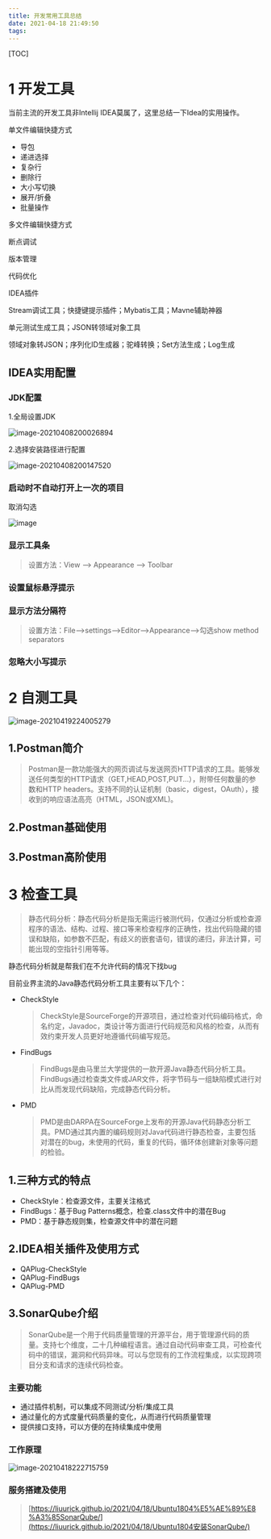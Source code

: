 ```yaml
---
title: 开发常用工具总结
date: 2021-04-18 21:49:50
tags:
---
```


[TOC]

<!--more-->

# 1 开发工具

当前主流的开发工具非Intellij IDEA莫属了，这里总结一下Idea的实用操作。

单文件编辑快捷方式

- 导包
- 递进选择
- 复杂行
- 删除行
- 大小写切换
- 展开/折叠
- 批量操作





多文件编辑快捷方式

断点调试

版本管理

代码优化

IDEA插件

Stream调试工具；快捷键提示插件；Mybatis工具；Mavne辅助神器

单元测试生成工具；JSON转领域对象工具

领域对象转JSON；序列化ID生成器；驼峰转换；Set方法生成；Log生成



## IDEA实用配置

### JDK配置

1.全局设置JDK

![image-20210408200026894](/images/2021040801.png)



2.选择安装路径进行配置


![image-20210408200147520](/images/2021040802.png)

### 启动时不自动打开上一次的项目

取消勾选

![image](/images/2021012001.png)



### 显示工具条

> 设置方法：View -–> Appearance --> Toolbar

### 设置鼠标悬浮提示



### 显示方法分隔符

> 设置方法：File–>settings–>Editor–>Appearance–>勾选show method separators

### 忽略大小写提示



# 2 自测工具

![image-20210419224005279](C:\Users\admin\AppData\Roaming\Typora\typora-user-images\image-20210419224005279.png)

## 1.Postman简介

> Postman是一款功能强大的网页调试与发送网页HTTP请求的工具。能够发送任何类型的HTTP请求（GET,HEAD,POST,PUT...），附带任何数量的参数和HTTP headers。支持不同的认证机制（basic，digest，OAuth），接收到的响应语法高亮（HTML，JSON或XML)。

## 2.Postman基础使用



## 3.Postman高阶使用



# 3 检查工具

> 静态代码分析：静态代码分析是指无需运行被测代码，仅通过分析或检查源程序的语法、结构、过程、接口等来检查程序的正确性，找出代码隐藏的错误和缺陷，如参数不匹配，有歧义的嵌套语句，错误的递归，非法计算，可能出现的空指针引用等等。

静态代码分析就是帮我们在不允许代码的情况下找bug

目前业界主流的Java静态代码分析工具主要有以下几个：

- CheckStyle

  > CheckStyle是SourceForge的开源项目，通过检查对代码编码格式，命名约定，Javadoc，类设计等方面进行代码规范和风格的检查，从而有效约束开发人员更好地遵循代码编写规范。

- FindBugs

  > FindBugs是由马里兰大学提供的一款开源Java静态代码分析工具。FindBugs通过检查类文件或JAR文件，将字节码与一组缺陷模式进行对比从而发现代码缺陷，完成静态代码分析。

- PMD

  >PMD是由DARPA在SourceForge上发布的开源Java代码静态分析工具。PMD通过其内置的编码规则对Java代码进行静态检查，主要包括对潜在的bug，未使用的代码，重复的代码，循环体创建新对象等问题的检验。

## 1.三种方式的特点

- CheckStyle：检查源文件，主要关注格式
- FindBugs：基于Bug Patterns概念，检查.class文件中的潜在Bug
- PMD：基于静态规则集，检查源文件中的潜在问题



## 2.IDEA相关插件及使用方式

- QAPlug-CheckStyle
- QAPlug-FindBugs
- QAPlug-PMD



## 3.SonarQube介绍

>SonarQube是一个用于代码质量管理的开源平台，用于管理源代码的质量。支持七个维度，二十几种编程语言。通过自动代码审查工具，可检查代码中的错误，漏洞和代码异味。可以与您现有的工作流程集成，以实现跨项目分支和请求的连续代码检查。

### 主要功能

- 通过插件机制，可以集成不同测试/分析/集成工具
- 通过量化的方式度量代码质量的变化，从而进行代码质量管理
- 提供接口支持，可以方便的在持续集成中使用

### 工作原理

![image-20210418222715759](/images/2021041901.png)



### 服务搭建及使用

> [https://liuurick.github.io/2021/04/18/Ubuntu1804%E5%AE%89%E8%A3%85SonarQube/](https://liuurick.github.io/2021/04/18/Ubuntu1804安装SonarQube/)